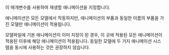 이 매개변수를 사용하여 재생할 애니메이션을 지정합니다.

애니메이션은 모든 모델에서 작동하지만, 애니메이션의 부품과 동일한 이름의 부품을 가진 모델만 애니메이션이 적용됩니다.

모델파일에 기본 애니메이션이 이미 지정이 된 경우, 이 곳에 적용된 모든 애니메이션이 적용된 이후에 해당 애니메이션이 적용됩니다. 동일한 모델에 두 가지 애니메이션 시스템을 동시에 사용하는 것은 권장하지 않습니다.